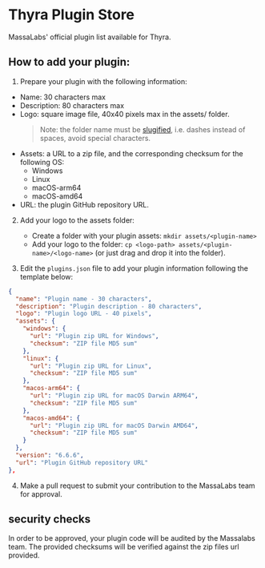 # Thyra Plugin Store

MassaLabs' official plugin list available for Thyra.

## How to add your plugin:

1. Prepare your plugin with the following information:

- Name: 30 characters max
- Description: 80 characters max
- Logo: square image file, 40x40 pixels max in the assets/<plugin-name> folder.
  > Note: the <plugin-name> folder name must be [slugified](https://www.npmjs.com/package/slugify), i.e. dashes instead of spaces, avoid special characters.
- Assets: a URL to a zip file, and the corresponding checksum for the following OS:
  - Windows
  - Linux
  - macOS-arm64
  - macOS-amd64
- URL: the plugin GitHub repository URL.

2. Add your logo to the assets folder:

   - Create a folder with your plugin assets: `mkdir assets/<plugin-name>`
   - Add your logo to the folder: `cp <logo-path> assets/<plugin-name>/<logo-name>` (or just drag and drop it into the folder).

3. Edit the `plugins.json` file to add your plugin information following the template below:

```json
{
  "name": "Plugin name - 30 characters",
  "description": "Plugin description - 80 characters",
  "logo": "Plugin logo URL - 40 pixels",
  "assets": {
    "windows": {
      "url": "Plugin zip URL for Windows",
      "checksum": "ZIP file MD5 sum"
    },
    "linux": {
      "url": "Plugin zip URL for Linux",
      "checksum": "ZIP file MD5 sum"
    },
    "macos-arm64": {
      "url": "Plugin zip URL for macOS Darwin ARM64",
      "checksum": "ZIP file MD5 sum"
    },
    "macos-amd64": {
      "url": "Plugin zip URL for macOS Darwin AMD64",
      "checksum": "ZIP file MD5 sum"
    }
  },
  "version": "6.6.6",
  "url": "Plugin GitHub repository URL"
},

```

4. Make a pull request to submit your contribution to the MassaLabs team for approval.

## security checks

In order to be approved, your plugin code will be audited by the Massalabs team.
The provided checksums will be verified against the zip files url provided.
